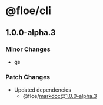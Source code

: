 # @floe/cli

## 1.0.0-alpha.3

### Minor Changes

- gs

### Patch Changes

- Updated dependencies
  - @floe/markdoc@1.0.0-alpha.3
